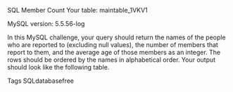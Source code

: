 SQL Member Count
Your table: maintable_1VKV1

MySQL version: 5.5.56-log

In this MySQL challenge, your query should return the names of the people who are reported to (excluding null values), the number of members that report to them, and the average age of those members as an integer. The rows should be ordered by the names in alphabetical order. Your output should look like the following table.


Tags
SQLdatabasefree
